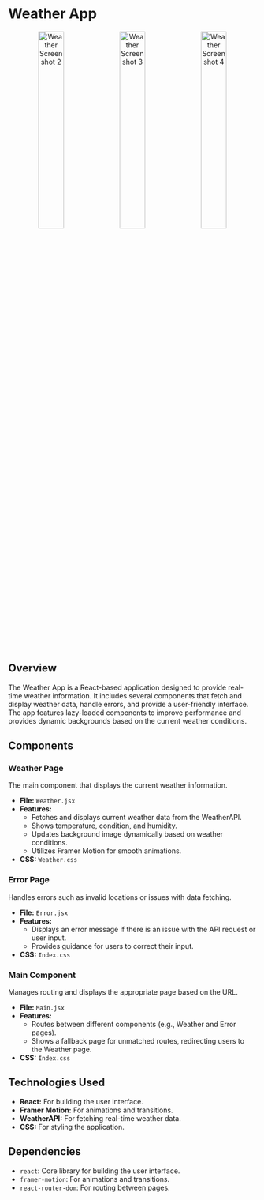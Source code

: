 # Weather App

<p align="center">
  <img src="https://github.com/user-attachments/assets/2d7679f3-98f2-4416-a72e-bd70def3025c" alt="Weather Screenshot 2" width="32%" />
  <img src="https://github.com/user-attachments/assets/b17068b7-e1f2-443a-a562-bc29c6231b0a" alt="Weather Screenshot 3" width="32%" />
  <img src="https://github.com/user-attachments/assets/7f8e4eb7-e2b7-42c3-bc09-1841157cecf5" alt="Weather Screenshot 4" width="32%" />
</p>

## Overview

The Weather App is a React-based application designed to provide real-time weather information. It includes several components that fetch and display weather data, handle errors, and provide a user-friendly interface. The app features lazy-loaded components to improve performance and provides dynamic backgrounds based on the current weather conditions.

## Components

### Weather Page

The main component that displays the current weather information.

- **File:** `Weather.jsx`
- **Features:**
  - Fetches and displays current weather data from the WeatherAPI.
  - Shows temperature, condition, and humidity.
  - Updates background image dynamically based on weather conditions.
  - Utilizes Framer Motion for smooth animations.
- **CSS:** `Weather.css`

### Error Page

Handles errors such as invalid locations or issues with data fetching.

- **File:** `Error.jsx`
- **Features:**
  - Displays an error message if there is an issue with the API request or user input.
  - Provides guidance for users to correct their input.
- **CSS:** `Index.css`

### Main Component

Manages routing and displays the appropriate page based on the URL.

- **File:** `Main.jsx`
- **Features:**
  - Routes between different components (e.g., Weather and Error pages).
  - Shows a fallback page for unmatched routes, redirecting users to the Weather page.
- **CSS:** `Index.css`

## Technologies Used

- **React:** For building the user interface.
- **Framer Motion:** For animations and transitions.
- **WeatherAPI:** For fetching real-time weather data.
- **CSS:** For styling the application.

## Dependencies

- `react`: Core library for building the user interface.
- `framer-motion`: For animations and transitions.
- `react-router-dom`: For routing between pages.
